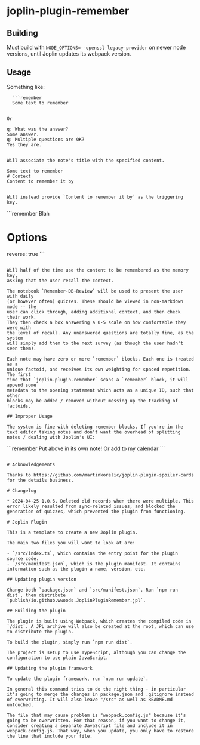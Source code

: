# joplin-plugin-remember

## Building

Must build with `NODE_OPTIONS=--openssl-legacy-provider` on newer node versions,
until Joplin updates its webpack version.

## Usage

Something like:

```
  ```remember
  Some text to remember
  ```
```

Or

```
  ```remember
  q: What was the answer?
  Some answer.
  q: Multiple questions are OK?
  Yes they are.
  ```
```

Will associate the note's title with the specified content.

```
  ```remember
  Some text to remember
  # Context
  Content to remember it by
  ```
```

Will instead provide `Content to remember it by` as the triggering key.

```
\`\`\`remember
Blah
# Options
reverse: true
\`\`\`
```

Will half of the time use the content to be remembered as the memory key,
asking that the user recall the context.

The notebook `Remember-DB-Review` will be used to present the user with daily
(or however often) quizzes. These should be viewed in non-markdown mode -- the
user can click through, adding additional context, and then check their work.
They then check a box answering a 0-5 scale on how comfortable they were with
the level of recall. Any unanswered questions are totally fine, as the system
will simply add them to the next survey (as though the user hadn't seen them).

Each note may have zero or more `remember` blocks. Each one is treated as a
unique factoid, and receives its own weighting for spaced repetition. The first
time that `joplin-plugin-remember` scans a `remember` block, it will append some
metadata to the opening statement which acts as a unique ID, such that other
blocks may be added / removed without messing up the tracking of factoids.

## Improper Usage

The system is fine with deleting remember blocks. If you're in the text editor taking notes and don't want the overhead of splitting notes / dealing with Joplin's UI:

```
\`\`\`remember
Put above in its own note! Or add to my calendar
\`\`\`
```

# Acknowledgements

Thanks to https://github.com/martinkorelic/joplin-plugin-spoiler-cards for the details business.

# Changelog

* 2024-04-25 1.0.6. Deleted old records when there were multiple. This error likely resulted from sync-related issues, and blocked the generation of quizzes, which prevented the plugin from functioning.

# Joplin Plugin

This is a template to create a new Joplin plugin.

The main two files you will want to look at are:

- `/src/index.ts`, which contains the entry point for the plugin source code.
- `/src/manifest.json`, which is the plugin manifest. It contains information such as the plugin a name, version, etc.

## Updating plugin version

Change both `package.json` and `src/manifest.json`. Run `npm run dist`, then distribute `publish/io.github.wwoods.JoplinPluginRemember.jpl`.

## Building the plugin

The plugin is built using Webpack, which creates the compiled code in `/dist`. A JPL archive will also be created at the root, which can use to distribute the plugin.

To build the plugin, simply run `npm run dist`.

The project is setup to use TypeScript, although you can change the configuration to use plain JavaScript.

## Updating the plugin framework

To update the plugin framework, run `npm run update`.

In general this command tries to do the right thing - in particular it's going to merge the changes in package.json and .gitignore instead of overwriting. It will also leave "/src" as well as README.md untouched.

The file that may cause problem is "webpack.config.js" because it's going to be overwritten. For that reason, if you want to change it, consider creating a separate JavaScript file and include it in webpack.config.js. That way, when you update, you only have to restore the line that include your file.
